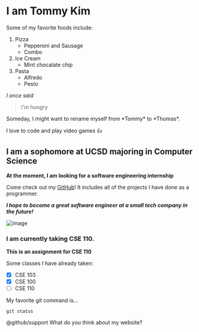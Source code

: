 # I am Tommy Kim

Some of my favorite foods include:
1. Pizza
    - Pepperoni and Sausage
    - Combo 
2. Ice Cream
    - Mint chocalate chip
3. Pasta
    - Alfredo 
    - Pesto
    
*I once said*
> I'm hungry

Someday, I might want to rename myself from \*Tommy\* to \*Thomas\*.

I love to code and play video games :+1:
    
## I am a sophomore at UCSD majoring in Computer Science

**At the moment, I am looking for a software engineering internship**

Come check out my [GitHub](https://github.com/Toggers)! 
It includes all of the projects I have done as a programmer.

***I hope to become a great software engineer at a small tech company in the future!***

![image](https://i0.wp.com/www.alphr.com/wp-content/uploads/2017/02/software_engineer_professional_athlete_millions.jpg?zoom=2&resize=738%2C320)


### I am currently taking CSE 110.

**This is an assignment for CSE 110**

Some classes I have already taken:
- [X] CSE 103
- [X] CSE 100
- [ ] CSE 110

My favorite git command is...
```
git status
```

@github/support What do you think about my website?

